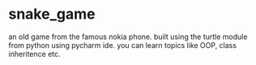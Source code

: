 # snake_game
an old game from the famous nokia phone.
built using the turtle module from python using pycharm ide.
you can learn topics like OOP, class inheritence etc. 

